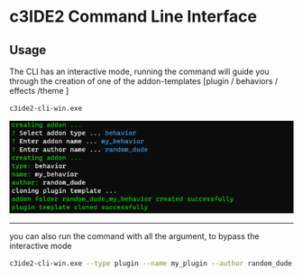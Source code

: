 # c3IDE2 Command Line Interface

## Usage

The CLI has an interactive mode, running the command will guide you through the creation of one of the addon-templates [plugin / behaviors / effects /theme ]

``` bash
c3ide2-cli-win.exe
```

![](imgs\c3ide2_cli_example1.png)


---

you can also run the command with all the argument, to bypass the interactive mode

``` bash
c3ide2-cli-win.exe --type plugin --name my_plugin --author random_dude
```

